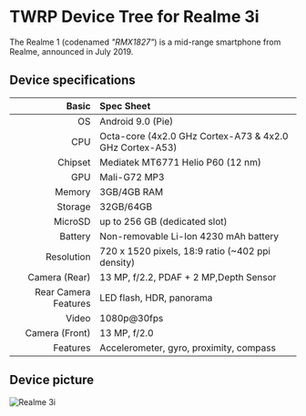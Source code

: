 TWRP Device Tree for Realme 3i
===========================================

The Realme 1 (codenamed _"RMX1827"_) is a mid-range smartphone from Realme, announced in July 2019.	
 
## Device specifications

Basic   | Spec Sheet
-------:|:-------------------------
OS	    | Android 9.0 (Pie)	
CPU     | Octa-core (4x2.0 GHz Cortex-A73 & 4x2.0 GHz Cortex-A53)
Chipset | Mediatek MT6771 Helio P60 (12 nm)
GPU     | Mali-G72 MP3
Memory  | 3GB/4GB RAM
Storage | 32GB/64GB
MicroSD | up to 256 GB (dedicated slot)
Battery | Non-removable Li-Ion 4230 mAh battery
Resolution | 720 x 1520 pixels, 18:9 ratio (~402 ppi density)
Camera (Rear)  | 13 MP, f/2.2, PDAF + 2 MP,Depth Sensor
Rear Camera Features | LED flash, HDR, panorama
Video	| 1080p@30fps	
Camera (Front)  | 13 MP, f/2.0
Features| Accelerometer, gyro, proximity, compass	

## Device picture

![Realme 3i](https://images.livemint.com/img/2019/08/13/600x338/TA_-_2019-08-13T113820.254_1565676523100.png "Realme 3i")
